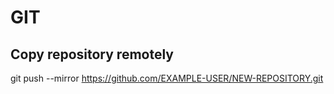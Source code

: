 # GIT
## Copy repository remotely
git push --mirror https://github.com/EXAMPLE-USER/NEW-REPOSITORY.git